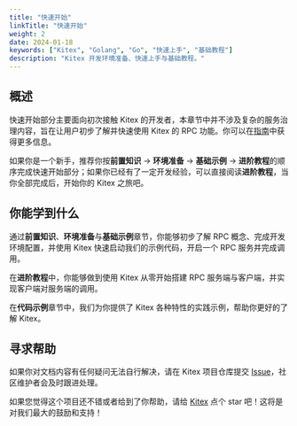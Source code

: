 ```yaml
---
title: "快速开始"
linkTitle: "快速开始"
weight: 2
date: 2024-01-18
keywords: ["Kitex", "Golang", "Go", "快速上手", "基础教程"]
description: "Kitex 开发环境准备、快速上手与基础教程。"
---
```


## 概述

快速开始部分主要面向初次接触 Kitex 的开发者，本章节中并不涉及复杂的服务治理内容，旨在让用户初步了解并快速使用 Kitex 的 RPC 功能。你可以在[指南](/zh/docs/kitex/tutorials/)中获得更多信息。

如果你是一个新手，推荐你按**前置知识** -> **环境准备** -> **基础示例** -> **进阶教程**的顺序完成快速开始部分；如果你已经有了一定开发经验，可以直接阅读**进阶教程**，当你全部完成后，开始你的 Kitex 之旅吧。

## 你能学到什么

通过**前置知识**、**环境准备**与**基础示例**章节，你能够初步了解 RPC 概念、完成开发环境配置，并使用 Kitex 快速启动我们的示例代码，开启一个 RPC 服务并完成调用。

在**进阶教程**中，你能够做到使用 Kitex 从零开始搭建 RPC 服务端与客户端，并实现客户端对服务端的调用。

在**代码示例**章节中，我们为你提供了 Kitex 各种特性的实践示例，帮助你更好的了解 Kitex。

## 寻求帮助

如果你对文档内容有任何疑问无法自行解决，请在 Kitex 项目仓库提交 [Issue](https://github.com/cloudwego/kitex/issues)，社区维护者会及时跟进处理。

如果您觉得这个项目还不错或者给到了你帮助，请给 [Kitex](https://github.com/cloudwego/kitex) 点个 star 吧！这将是对我们最大的鼓励和支持！
